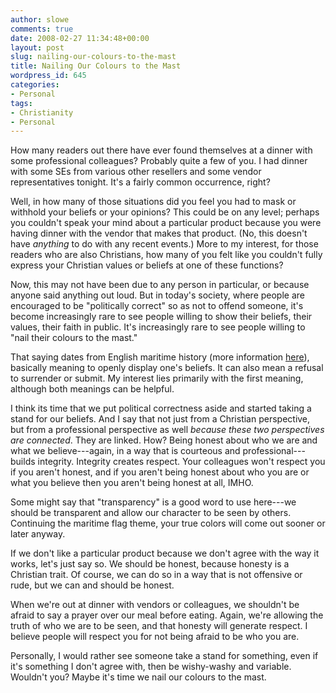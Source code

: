 ```yaml
---
author: slowe
comments: true
date: 2008-02-27 11:34:48+00:00
layout: post
slug: nailing-our-colours-to-the-mast
title: Nailing Our Colours to the Mast
wordpress_id: 645
categories:
- Personal
tags:
- Christianity
- Personal
---
```


How many readers out there have ever found themselves at a dinner with some professional colleagues? Probably quite a few of you. I had dinner with some SEs from various other resellers and some vendor representatives tonight. It's a fairly common occurrence, right?

Well, in how many of those situations did you feel you had to mask or withhold your beliefs or your opinions? This could be on any level; perhaps you couldn't speak your mind about a particular product because you were having dinner with the vendor that makes that product. (No, this doesn't have _anything_ to do with any recent events.) More to my interest, for those readers who are also Christians, how many of you felt like you couldn't fully express your Christian values or beliefs at one of these functions?

Now, this may not have been due to any person in particular, or because anyone said anything out loud. But in today's society, where people are encouraged to be "politically correct" so as not to offend someone, it's become increasingly rare to see people willing to show their beliefs, their values, their faith in public. It's increasingly rare to see people willing to "nail their colours to the mast."

That saying dates from English maritime history (more information [here](http://www.phrases.org.uk/meanings/253600.html)), basically meaning to openly display one's beliefs. It can also mean a refusal to surrender or submit. My interest lies primarily with the first meaning, although both meanings can be helpful.

I think its time that we put political correctness aside and started taking a stand for our beliefs. And I say that not just from a Christian perspective, but from a professional perspective as well _because these two perspectives are connected_. They are linked. How? Being honest about who we are and what we believe---again, in a way that is courteous and professional---builds integrity. Integrity creates respect. Your colleagues won't respect you if you aren't honest, and if you aren't being honest about who you are or what you believe then you aren't being honest at all, IMHO.

Some might say that "transparency" is a good word to use here---we should be transparent and allow our character to be seen by others. Continuing the maritime flag theme, your true colors will come out sooner or later anyway.

If we don't like a particular product because we don't agree with the way it works, let's just say so. We should be honest, because honesty is a Christian trait. Of course, we can do so in a way that is not offensive or rude, but we can and should be honest.

When we're out at dinner with vendors or colleagues, we shouldn't be afraid to say a prayer over our meal before eating. Again, we're allowing the truth of who we are to be seen, and that honesty will generate respect. I believe people will respect you for not being afraid to be who you are.

Personally, I would rather see someone take a stand for something, even if it's something I don't agree with, then be wishy-washy and variable. Wouldn't you? Maybe it's time we nail our colours to the mast.
